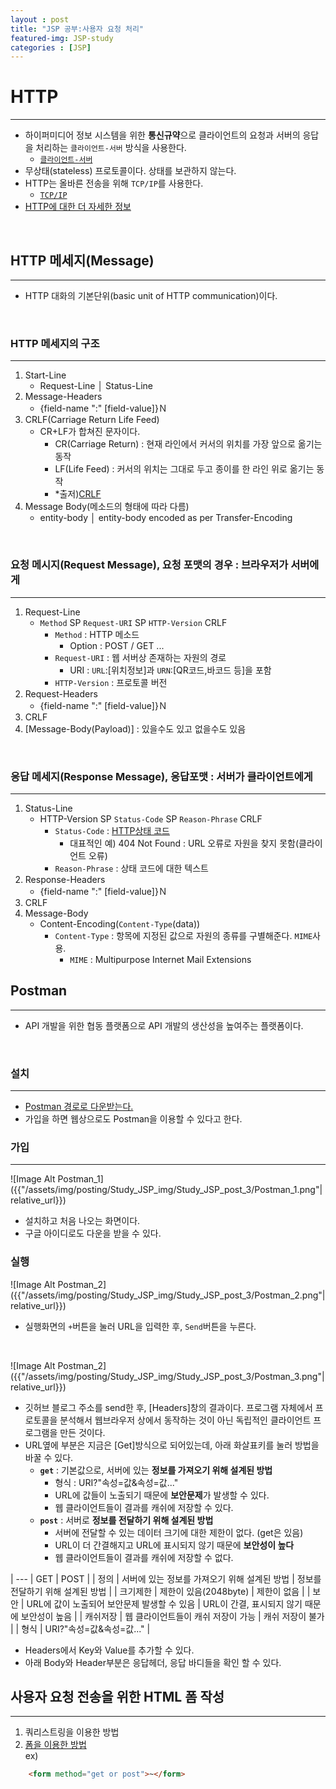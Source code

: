 ```yaml
---
layout : post
title: "JSP 공부:사용자 요청 처리"
featured-img: JSP-study
categories : [JSP]
---
```


# HTTP
---
* 하이퍼미디어 정보 시스템을 위한 **통신규약**으로 클라이언트의 요청과 서버의 응답을 처리하는 `클라이언트-서버` 방식을 사용한다.  
    * [`클라이언트-서버`](https://yeji-jang1210.github.io/JSP-study-2nd/)
* 무상태(stateless) 프로토콜이다. 상태를 보관하지 않는다.
* HTTP는 올바른 전송을 위해 `TCP/IP`를 사용한다.  
    * [`TCP/IP`](https://namu.wiki/w/TCP/IP)
* [HTTP에 대한 더 자세한 정보](https://shlee0882.tistory.com/107)  
<br>

## HTTP 메세지(Message)
---
* HTTP 대화의 기본단위(basic unit of HTTP communication)이다. 
<br>

### HTTP 메세지의 구조
---
1. Start-Line
    * Request-Line │ Status-Line
1. Message-Headers
    * {field-name ":" [field-value]}Ｎ
1. CRLF(Carriage Return Life Feed)
    * CR+LF가 합쳐진 문자이다.  
        * CR(Carriage Return) : 현재 라인에서 커서의 위치를 가장 앞으로 옮기는 동작
        * LF(Life Feed) : 커서의 위치는 그대로 두고 종이를 한 라인 위로 옮기는 동작
        * *출저)[CRLF](https://m.blog.naver.com/PostView.nhn?blogId=pthread_join&logNo=220720777376&proxyReferer=https:%2F%2Fwww.google.com%2F)
1. Message Body(메소드의 형태에 따라 다름)
    * entity-body │ entity-body encoded as per Transfer-Encoding
<br>

### **요청** 메시지(Request Message), 요청 포맷의 경우 : 브라우저가 서버에게
---
1. Request-Line
    * `Method` SP `Request-URI` SP `HTTP-Version` CRLF
        * `Method` : HTTP 메소드
            * Option : POST / GET ...
        * `Request-URI` : 웹 서버상 존재하는 자원의 경로
            * URI : `URL`:[위치정보]과 `URN`:[QR코드,바코드 등]을 포함
        * `HTTP-Version` : 프로토콜 버전
1. Request-Headers
    * {field-name ":" [field-value]}Ｎ
1. CRLF
1. [Message-Body(Payload)] : 있을수도 있고 없을수도 있음   
<br>

### **응답** 메세지(Response Message), 응답포맷 : 서버가 클라이언트에게
---
1. Status-Line
    * HTTP-Version SP `Status-Code` SP `Reason-Phrase` CRLF
        * `Status-Code` : [HTTP상태 코드](https://developer.mozilla.org/ko/docs/Web/HTTP/Status)  
            * 대표적인 예) 404 Not Found : URL 오류로 자원을 찾지 못함(클라이언트 오류)
        * `Reason-Phrase` : 상태 코드에 대한 텍스트
1. Response-Headers
    * {field-name ":" [field-value]}Ｎ
1. CRLF
1. Message-Body
    * Content-Encoding(`Content-Type`(data))
        * `Content-Type` : 항목에 지정된 값으로 자원의 종류를 구별해준다. `MIME`사용.  
            * `MIME` : Multipurpose Internet Mail Extensions

## Postman
---
* API 개발을 위한 협동 플랫폼으로 API 개발의 생산성을 높여주는 플랫폼이다.  
<br>  

### 설치
---
* [Postman 경로로 다운받는다.](https://www.postman.com/downloads/)
* 가입을 하면 웹상으로도 Postman을 이용할 수 있다고 한다.  

### 가입
---
![Image Alt Postman_1]({{"/assets/img/posting/Study_JSP_img/Study_JSP_post_3/Postman_1.png"| relative_url}})    
* 설치하고 처음 나오는 화면이다.  
* 구글 아이디로도 다운을 받을 수 있다.   

### 실행
![Image Alt Postman_2]({{"/assets/img/posting/Study_JSP_img/Study_JSP_post_3/Postman_2.png"| relative_url}})  
* 실행화면의 `+`버튼을 눌러 URL을 입력한 후, `Send`버튼을 누른다.  
<br>

![Image Alt Postman_2]({{"/assets/img/posting/Study_JSP_img/Study_JSP_post_3/Postman_3.png"| relative_url}})  
* 깃허브 블로그 주소를 send한 후, [Headers]창의 결과이다. 프로그램 자체에서 프로토콜을 분석해서 웹브라우저 상에서 동작하는 것이 아닌 독립적인 클라이언트 프로그램을 만든 것이다.
* URL옆에 부분은 지금은 [Get]방식으로 되어있는데, 아래 화살표키를 눌러 방법을 바꿀 수 있다.   
    * **`get`** : 기본값으로, 서버에 있는 **정보를 가져오기 위해 설계된 방법**
        * 형식 : URI?"속성=값&속성=값..."
        * URL에 값들이 노출되기 때문에 **보안문제**가 발생할 수 있다. 
        * 웹 클라이언트들이 결과를 캐쉬에 저장할 수 있다.   
    * **`post`** : 서버로 **정보를 전달하기 위해 설계된 방법**
        * 서버에 전달할 수 있는 데이터 크기에 대한 제한이 없다.  (get은 있음)
        * URL이 더 간결해지고 URL에 표시되지 않기 때문에 **보안성이 높다**
        * 웹 클라이언트들이 결과를 캐쉬에 저장할 수 없다.  

| --- | GET | POST |
| 정의 | 서버에 있는 정보를 가져오기 위해 설계된 방법 | 정보를 전달하기 위해 설계된 방법 |
| 크기제한 | 제한이 있음(2048byte) | 제한이 없음 |
| 보안 | URL에 값이 노출되어 보안문제 발생할 수 있음 | URL이 간결, 표시되지 않기 때문에 보안성이 높음 | 
| 캐쉬저장 | 웹 클라이언트들이 캐쉬 저장이 가능 | 캐쉬 저장이 불가 |
| 형식 | URI?"속성=값&속성=값..." |     

* Headers에서 Key와 Value를 추가할 수 있다.   
* 아래 Body와 Header부분은 응답헤더, 응답 바디들을 확인 할 수 있다.  

## 사용자 요청 전송을 위한 HTML 폼 작성
---
1. 쿼리스트링을 이용한 방법
1. <u>폼을 이용한 방법</u>  
ex)  
```html
    <form method="get or post">~</form>
```

